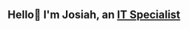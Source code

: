 ## Hello👋 I'm Josiah, an <a href="https://www.linkedin.com/in/josiah-dean-aaa832346/">IT Specialist</a></h1>
<!--
<h2>💻📶 Cloud/Networking Projects: 📶💻<h2>
**JosiahD1010/JosiahD1010** is a ✨ _special_ ✨ repository because its `README.md` (this file) appears on your GitHub profile.

Here are some ideas to get you started:

- 🔭 I’m currently working on ...
- 🌱 I’m currently learning ...
- 👯 I’m looking to collaborate on ...
- 🤔 I’m looking for help with ...
- 💬 Ask me about ...
- 📫 How to reach me: ...
- 😄 Pronouns: ...
- ⚡ Fun fact: ...
-->
